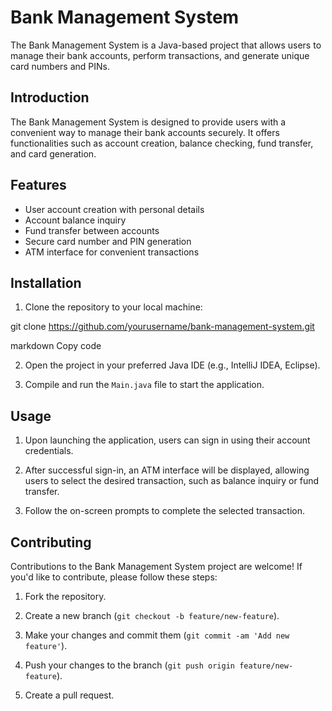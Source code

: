# Bank Management System

The Bank Management System is a Java-based project that allows users to manage their bank accounts, perform transactions, and generate unique card numbers and PINs.

## Introduction

The Bank Management System is designed to provide users with a convenient way to manage their bank accounts securely. It offers functionalities such as account creation, balance checking, fund transfer, and card generation.

## Features

- User account creation with personal details
- Account balance inquiry
- Fund transfer between accounts
- Secure card number and PIN generation
- ATM interface for convenient transactions

## Installation

1. Clone the repository to your local machine:

git clone https://github.com/yourusername/bank-management-system.git

markdown
Copy code

2. Open the project in your preferred Java IDE (e.g., IntelliJ IDEA, Eclipse).

3. Compile and run the `Main.java` file to start the application.

## Usage

1. Upon launching the application, users can sign in using their account credentials.

2. After successful sign-in, an ATM interface will be displayed, allowing users to select the desired transaction, such as balance inquiry or fund transfer.

3. Follow the on-screen prompts to complete the selected transaction.

## Contributing

Contributions to the Bank Management System project are welcome! If you'd like to contribute, please follow these steps:

1. Fork the repository.

2. Create a new branch (`git checkout -b feature/new-feature`).

3. Make your changes and commit them (`git commit -am 'Add new feature'`).

4. Push your changes to the branch (`git push origin feature/new-feature`).

5. Create a pull request.
